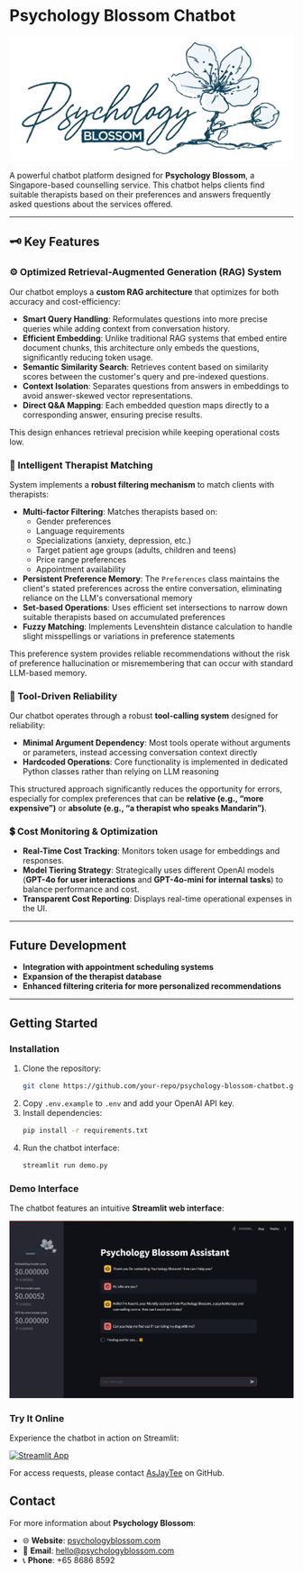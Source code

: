 # Psychology Blossom Chatbot

![Psychology Blossom logo](resources/logo.png "Logo")

A powerful chatbot platform designed for **Psychology Blossom**, a Singapore-based counselling service. This chatbot helps clients find suitable therapists based on their preferences and answers frequently asked questions about the services offered.

---

## 🗝️ Key Features

### ⚙️ Optimized Retrieval-Augmented Generation (RAG) System
Our chatbot employs a **custom RAG architecture** that optimizes for both accuracy and cost-efficiency:

- **Smart Query Handling**: Reformulates questions into more precise queries while adding context from conversation history.
- **Efficient Embedding**: Unlike traditional RAG systems that embed entire document chunks, this architecture only embeds the questions, significantly reducing token usage.
- **Semantic Similarity Search**: Retrieves content based on similarity scores between the customer's query and pre-indexed questions.
- **Context Isolation**: Separates questions from answers in embeddings to avoid answer-skewed vector representations.
- **Direct Q&A Mapping**: Each embedded question maps directly to a corresponding answer, ensuring precise results.

This design enhances retrieval precision while keeping operational costs low.

### 🧠 Intelligent Therapist Matching
System implements a **robust filtering mechanism** to match clients with therapists:

- **Multi-factor Filtering**: Matches therapists based on:
  - Gender preferences
  - Language requirements
  - Specializations (anxiety, depression, etc.)
  - Target patient age groups (adults, children and teens)
  - Price range preferences
  - Appointment availability
- **Persistent Preference Memory**: The `Preferences` class maintains the client's stated preferences across the entire conversation, eliminating reliance on the LLM's conversational memory
- **Set-based Operations**: Uses efficient set intersections to narrow down suitable therapists based on accumulated preferences
- **Fuzzy Matching**: Implements Levenshtein distance calculation to handle slight misspellings or variations in preference statements

This preference system provides reliable recommendations without the risk of preference hallucination or misremembering that can occur with standard LLM-based memory.

### 🔧 Tool-Driven Reliability
Our chatbot operates through a robust **tool-calling system** designed for reliability:

- **Minimal Argument Dependency**: Most tools operate without arguments or parameters, instead accessing conversation context directly
- **Hardcoded Operations**: Core functionality is implemented in dedicated Python classes rather than relying on LLM reasoning

This structured approach significantly reduces the opportunity for errors, especially for complex preferences that can be **relative (e.g., “more expensive”)** or **absolute (e.g., “a therapist who speaks Mandarin”)**.

### 💲 Cost Monitoring & Optimization
- **Real-Time Cost Tracking**: Monitors token usage for embeddings and responses.
- **Model Tiering Strategy**:  Strategically uses different OpenAI models (**GPT-4o for user interactions** and **GPT-4o-mini for internal tasks**) to balance performance and cost.
- **Transparent Cost Reporting**: Displays real-time operational expenses in the UI.

---

## Future Development
- **Integration with appointment scheduling systems**
- **Expansion of the therapist database**
- **Enhanced filtering criteria for more personalized recommendations**

---

## Getting Started

### Installation
1. Clone the repository:
   ```sh
   git clone https://github.com/your-repo/psychology-blossom-chatbot.git
   ```
2. Copy `.env.example` to `.env` and add your OpenAI API key.
3. Install dependencies:
   ```sh
   pip install -r requirements.txt
   ```
4. Run the chatbot interface:
   ```sh
   streamlit run demo.py
   ```

### Demo Interface
The chatbot features an intuitive **Streamlit web interface**:

![Screenshot of the chatbot in use](resources/demo.png "Demo")

### Try It Online
Experience the chatbot in action on Streamlit:

[![Streamlit App](https://static.streamlit.io/badges/streamlit_badge_black_white.svg)](https://pb-chatbot-demo.streamlit.app)

For access requests, please contact [AsJayTee](https://github.com/AsJayTee) on GitHub.

## Contact
For more information about **Psychology Blossom**:
- 🌐 **Website**: [psychologyblossom.com](https://psychologyblossom.com/)
- 📧 **Email**: hello@psychologyblossom.com
- 📞 **Phone**: +65 8686 8592

